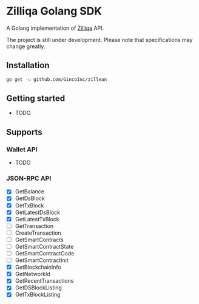 # Zilliqa Golang SDK
A Golang implementation of [Zilliqa](https://github.com/Zilliqa/Zilliqa) API.

The project is still under development. Please note that specifications may change greatly.

## Installation

```sh
go get -u github.com/GincoInc/zillean
```

## Getting started
- TODO

## Supports
### Wallet API
- TODO
### JSON-RPC API
- [x] GetBalance
- [x] GetDsBlock
- [x] GetTxBlock
- [x] GetLatestDsBlock
- [x] GetLatestTxBlock
- [ ] GetTransaction
- [ ] CreateTransaction
- [ ] GetSmartContracts
- [ ] GetSmartContractState
- [ ] GetSmartContractCode
- [ ] GetSmartContractInit
- [x] GetBlockchainInfo
- [x] GetNetworkId
- [x] GetRecentTransactions
- [x] GetDSBlockListing 
- [x] GetTxBlockListing 